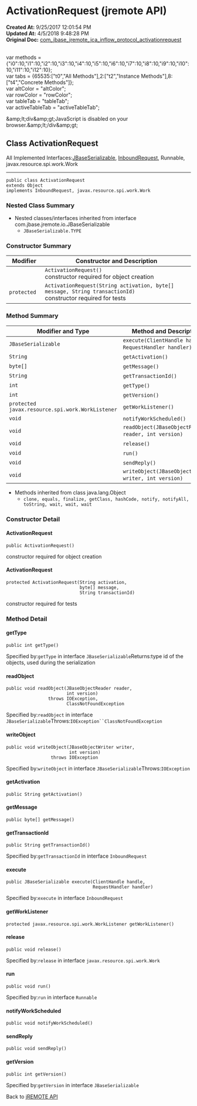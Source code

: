 # ActivationRequest (jremote API)

**Created At:** 9/25/2017 12:01:54 PM  
**Updated At:** 4/5/2018 9:48:28 PM  
**Original Doc:** [com_jbase_jremote_jca_inflow_protocol_activationrequest](https://docs.jbase.com/39264-protocol/com_jbase_jremote_jca_inflow_protocol_activationrequest)  

<!--<br>    try {<br>        if (location.href.indexOf('is-external=true') == -1) {<br>            parent.document.title="ActivationRequest (jremote   API)";<br>        }<br>    }<br>    catch(err) {<br>    }<br>//--><br>var methods = {"i0":10,"i1":10,"i2":10,"i3":10,"i4":10,"i5":10,"i6":10,"i7":10,"i8":10,"i9":10,"i10":10,"i11":10,"i12":10};<br>var tabs = {65535:["t0","All Methods"],2:["t2","Instance Methods"],8:["t4","Concrete Methods"]};<br>var altColor = "altColor";<br>var rowColor = "rowColor";<br>var tableTab = "tableTab";<br>var activeTableTab = "activeTableTab";&amp;amp;lt;div&amp;amp;gt;JavaScript is disabled on your browser.&amp;amp;lt;/div&amp;amp;gt;


## Class ActivationRequest

All Implemented Interfaces:[JBaseSerializable](/39250-io/com_jbase_jremote_io_jbaseserializable "interface in com.jbase.jremote.io"), [InboundRequest](/39264-protocol/com_jbase_jremote_jca_inflow_protocol_inboundrequest "interface in com.jbase.jremote.jca.inflow.protocol"), Runnable, javax.resource.spi.work.Work
* * *


```
public class ActivationRequest
extends Object
implements InboundRequest, javax.resource.spi.work.Work
```

### Nested Class Summary

- Nested classes/interfaces inherited from interface com.jbase.jremote.io.JBaseSerializable
    - `JBaseSerializable.TYPE`






### Constructor Summary


| Modifier<br> | Constructor and Description<br> |
| --- | --- |
| ` `<br> | `ActivationRequest()`<br>constructor required for object creation<br> |
| `protected `<br> | `ActivationRequest(String activation, byte[] message, String transactionId)`<br>constructor required for tests<br> |






### Method Summary


| Modifier and Type<br> | Method and Description<br> |
| --- | --- |
| `JBaseSerializable`<br> | `execute(ClientHandle handle, RequestHandler handler)` <br> |
| `String`<br> | `getActivation()` <br> |
| `byte[]`<br> | `getMessage()` <br> |
| `String`<br> | `getTransactionId()` <br> |
| `int`<br> | `getType()` <br> |
| `int`<br> | `getVersion()` <br> |
| `protected javax.resource.spi.work.WorkListener`<br> | `getWorkListener()` <br> |
| `void`<br> | `notifyWorkScheduled()` <br> |
| `void`<br> | `readObject(JBaseObjectReader reader, int version)` <br> |
| `void`<br> | `release()` <br> |
| `void`<br> | `run()` <br> |
| `void`<br> | `sendReply()` <br> |
| `void`<br> | `writeObject(JBaseObjectWriter writer, int version)` <br> |


- Methods inherited from class java.lang.Object
    - `clone, equals, finalize, getClass, hashCode, notify, notifyAll, toString, wait, wait, wait`

### Constructor Detail

#### ActivationRequest

```
public ActivationRequest()
```

constructor required for object creation

#### 

#### 


#### ActivationRequest

```
protected ActivationRequest(String activation,
                            byte[] message,
                            String transactionId)
```

constructor required for tests





### Method Detail

#### getType

```
public int getType()
```
Specified by:`getType` in interface `JBaseSerializable`Returns:type id of the objects, used during the serialization
#### 

#### 


#### readObject

```
public void readObject(JBaseObjectReader reader,
                       int version)
                throws IOException,
                       ClassNotFoundException
```
Specified by:`readObject` in interface `JBaseSerializable`Throws:`IOException``ClassNotFoundException`
#### 

#### 


#### writeObject

```
public void writeObject(JBaseObjectWriter writer,
                        int version)
                 throws IOException
```
Specified by:`writeObject` in interface `JBaseSerializable`Throws:`IOException`
#### 

#### 


#### getActivation

```
public String getActivation()
```

#### 

#### 


#### getMessage

```
public byte[] getMessage()
```

#### 

#### 


#### getTransactionId

```
public String getTransactionId()
```
Specified by:`getTransactionId` in interface `InboundRequest`
#### 

#### 


#### execute

```
public JBaseSerializable execute(ClientHandle handle,
                                 RequestHandler handler)
```
Specified by:`execute` in interface `InboundRequest`
#### 

#### 


#### getWorkListener

```
protected javax.resource.spi.work.WorkListener getWorkListener()
```

#### 

#### 


#### release

```
public void release()
```
Specified by:`release` in interface `javax.resource.spi.work.Work`
#### 

#### 


#### run

```
public void run()
```
Specified by:`run` in interface `Runnable`
#### 

#### 


#### notifyWorkScheduled

```
public void notifyWorkScheduled()
```

#### 

#### 


#### sendReply

```
public void sendReply()
```

#### 

#### 


#### getVersion

```
public int getVersion()
```
Specified by:`getVersion` in interface `JBaseSerializable`

Back to [jREMOTE API](com_jbase_jremote_package-summary)
